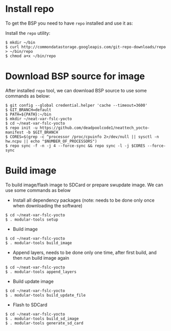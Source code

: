 # Install repo 

To get the BSP you need to have `repo` installed and use it as:

Install the `repo` utility:

```
$ mkdir ~/bin
$ curl http://commondatastorage.googleapis.com/git-repo-downloads/repo > ~/bin/repo
$ chmod a+x ~/bin/repo
```

# Download BSP source for image

After installed `repo` tool, we can download BSP source to use some commands as below:

```
$ git config --global credential.helper 'cache --timeout=3600'
$ GIT_BRANCH=default
$ PATH=${PATH}:~/bin
$ mkdir ~/neat-var-fslc-yocto
$ cd ~/neat-var-fslc-yocto
$ repo init -u https://github.com/deadpoolcode1/neattech_yocto-manifest -b $GIT_BRANCH
$ CORES=$(grep -c ^processor /proc/cpuinfo 2>/dev/null || sysctl -n hw.ncpu || echo "$NUMBER_OF_PROCESSORS")
$ repo sync -f -n -j 4 --force-sync && repo sync -l -j $CORES --force-sync
```

# Build image

To build image/flash image to SDCard or prepare swupdate image. We can use some commands as below  

- Install all dependency packages (note: needs to be done only once when downloading the software)

```
$ cd ~/neat-var-fslc-yocto
$ . modular-tools setup
```

- Build image 

```
$ cd ~/neat-var-fslc-yocto
$ . modular-tools build_image
```

- Append layers, needs to be done only one time, after first build, and then run build image again

```
$ cd ~/neat-var-fslc-yocto
$ . modular-tools append_layers
```

- Build update image 

```
$ cd ~/neat-var-fslc-yocto
$ . modular-tools build_update_file
```

- Flash to SDCard

```
$ cd ~/neat-var-fslc-yocto
$ . modular-tools build_sd_image
$ . modular-tools generate_sd_card
```
